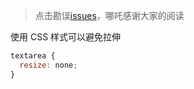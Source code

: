 > 点击勘误[issues](https://github.com/webVueBlog/learn-web/issues)，哪吒感谢大家的阅读

使用 CSS 样式可以避免拉伸

```js
textarea {
  resize: none;
}
```
